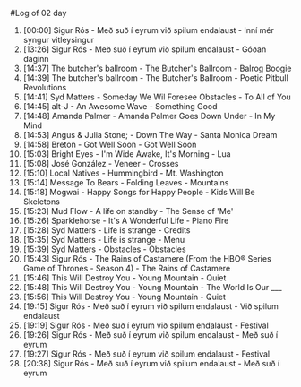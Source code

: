 #Log of 02 day

1. [00:00] Sigur Rós - Með suð í eyrum við spilum endalaust - Inní mér syngur vitleysingur
1. [13:26] Sigur Rós - Með suð í eyrum við spilum endalaust - Góðan daginn
1. [14:37] The butcher's ballroom - The Butcher's Ballroom - Balrog Boogie
1. [14:39] The butcher's ballroom - The Butcher's Ballroom - Poetic Pitbull Revolutions
1. [14:41] Syd Matters - Someday We Wil Foresee Obstacles - To All of You
1. [14:45] alt-J - An Awesome Wave - Something Good
1. [14:48] Amanda Palmer - Amanda Palmer Goes Down Under - In My Mind
1. [14:53] Angus & Julia Stone; - Down The Way - Santa Monica Dream
1. [14:58] Breton - Got Well Soon - Got Well Soon
1. [15:03] Bright Eyes - I'm Wide Awake, It's Morning - Lua
1. [15:08] José González - Veneer - Crosses
1. [15:10] Local Natives - Hummingbird - Mt. Washington
1. [15:14] Message To Bears - Folding Leaves - Mountains
1. [15:18] Mogwai - Happy Songs for Happy People - Kids Will Be Skeletons
1. [15:23] Mud Flow - A life on standby - The Sense of 'Me'
1. [15:26] Sparklehorse - It's A Wonderful Life - Piano Fire
1. [15:28] Syd Matters - Life is strange - Credits
1. [15:35] Syd Matters - Life is strange - Menu
1. [15:39] Syd Matters - Obstacles - Obstacles
1. [15:43] Sigur Rós - The Rains of Castamere (From the HBO® Series Game of Thrones - Season 4) - The Rains of Castamere
1. [15:46] This Will Destroy You - Young Mountain - Quiet
1. [15:48] This Will Destroy You - Young Mountain - The World Is Our ___
1. [15:56] This Will Destroy You - Young Mountain - Quiet
1. [19:15] Sigur Rós - Með suð í eyrum við spilum endalaust - Við spilum endalaust
1. [19:19] Sigur Rós - Með suð í eyrum við spilum endalaust - Festival
1. [19:26] Sigur Rós - Með suð í eyrum við spilum endalaust - Með suð í eyrum
1. [19:27] Sigur Rós - Með suð í eyrum við spilum endalaust - Festival
1. [20:38] Sigur Rós - Með suð í eyrum við spilum endalaust - Með suð í eyrum
